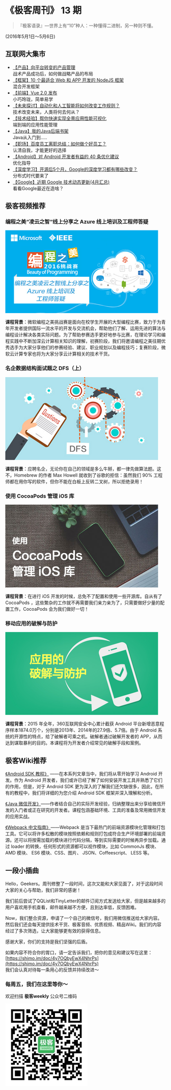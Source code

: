 # 《极客周刊》 13 期

>『极客语录』—世界上有“10”种人：一种懂得二进制，另一种则不懂。

(2016年5月1日～5月6日)

## 互联网大集市

- [【产品】向平台转变的产品管理](http://www.labazhou.net/2016/04/making-the-shift-to-platform-product-management/)
<br>战术产品成功后，如何做战略产品的布局
- [【框架】10 个最适合 Web 和 APP 开发的 NodeJS 框架](http://www.58maisui.com/2016/04/27/article-29/)
<br> 混合开发框架
- [【前端】Vue 2.0 发布](http://jiongks.name/blog/announcing-vue-2)
<br> 小巧玲珑，简单易学
- [【未来探讨】自动化和人工智能将如何改变工作规则？](http://mp.weixin.qq.com/s?__biz=MzA3MzI4MjgzMw==&mid=2650715016&idx=1&sn=d8565a94272d4661d33216cecd88987d&scene=0#wechat_redirect)
<br>技术改变未来，人类将何去何从？
- [【技术经验】帮你快速实现全景应用性能可视化](http://blog.tingyun.com/web/article/detail/497)
<br>端到端的应用性能管理
- [【Java】我的Java后端书架](http://calvin1978.blogcn.com/articles/javabookshelf.html)
<br>Java从入门到.....
- [【职场】百度员工离职总结：如何做个好员工？](http://mp.weixin.qq.com/s?__biz=MzA4Nzg5Nzc5OA==&mid=2651659427&idx=1&sn=ef0c30fb967260bb7025d377024ba10e&scene=0#wechat_redirect)
<br>认清自我，才能更好的选择
- [【Android】对 Android 开发者有益的 40 条优化建议](http://www.jianshu.com/p/2ffa8615ddea)
<br>优化指导
- [【深度学习】开源后5个月，Google的深度学习都有哪些改变？](http://www.cstor.cn/textdetail_10469.html)
<br>分布式时代要来了
- [【Google】近期 Google 技术动态更新(4月汇总)](http://chinagdg.org/2016/04/recently-updates-april-2/)
<br>看看Google最近在造啥？

## 极客视频推荐

### 编程之美“凌云之智“线上分享之 Azure 线上培训及工程师答疑

<a href="http://www.jikexueyuan.com/course/2720.html"><img src="images/beauty-of-programming.jpg"/>
</a>

**课程背景**：微软编程之美挑战赛是面向在校学生开展的大型编程比赛，致力于为青年开发者提供国际一流水平的开发与交流机会，帮助他们了解、运用先进的算法与编程设计解决各类实际问题。为了帮助参赛选手更好地参与比赛，在理论学习和编程实践中不断加深云计算相关知识的理解，初赛阶段，我们将邀请编程之美往期优秀选手为大家分享他们的参赛经验、建议、职业规划以及编程技巧；复赛阶段，微软云计算专家也将为大家分享云计算相关的技术干货。 

### 名企数据结构面试题之 DFS（上）

<a href="http://www.jikexueyuan.com/course/2714.html"><img src="images/dfs.jpg"/>
</a>

**课程背景**：应聘名企，无论你在自己的领域是多么牛掰，都一律先做算法题。这不，Homebrew 的作者 Max Howell 就收到了谷歌的拒信：虽然我们 90% 工程师都在用你写的软件，但你不能在白板上反转二叉树，所以拒绝录用！ 

### 使用 CocoaPods 管理 iOS 库

<a href="http://www.jikexueyuan.com/course/2665.html"><img src="images/ios.jpg"/>
</a>

**课程背景**：在进行 iOS 开发的时候，总免不了配置和使用一些开源库。自从有了 CocoaPods ，这些繁杂的工作就不再需要我们亲力亲为了，只需要做好少量的配置工作，CocoaPods 会为我们做好一切！

### 移动应用的破解与防护

<a href="http://www.jikexueyuan.com/course/2664.html"><img src="images/app.jpg"/>
</a>

**课程背景**：2015 年全年，360互联网安全中心累计截获 Android 平台新增恶意程序样本1874.0万个，分别是2013年、2014年的27.9倍、5.7倍。由于 Android 系统的开源性的特点，给了破解者可乘之机。破解者通过破解开发者的 APP，从而达到谋取暴利的目的。本课程将为开发者介绍常见的破解手段和案例。 

## 极客Wiki推荐

[《Android SDK 教程》](http://wiki.jikexueyuan.com/project/android-war/) ——在本系列文章当中，我们将从零开始学习 Android 开发。作为 Android 开发者，我们或许已经了解了如何安装开发工具并熟悉了它们的作用，但是，对于 Android SDK 更为深入的了解我们还欠缺很多，因此，在所有的教程中，我们将详细的为您介绍 Android SDK 框架并深入理解和分析。

[《Java 微信开发》](http://wiki.jikexueyuan.com/project/java-wechat/)——作者结合自己的实际开发经验，归纳整理出来分享给微信开发的入门者或正在研究的开发者。课程包涵基础环境、工具的准备及常用微信开发的应用实战。

[《Webpack 中文指南》](http://wiki.jikexueyuan.com/project/webpack-handbook/)——Webpack 是当下最热门的前端资源模块化管理和打包工具。它可以将许多松散的模块按照依赖和规则打包成符合生产环境部署的前端资源。还可以将按需加载的模块进行代码分隔，等到实际需要的时候再异步加载。通过 loader 的转换，任何形式的资源都可以视作模块，比如 CommonJs 模块、 AMD 模块、 ES6 模块、CSS、图片、 JSON、Coffeescript、 LESS 等。

## 一段小插曲

Hello，Geekers。周刊修整了一段时间，这次又能和大家见面了，对于这段时间大家的关心与帮助，我们非常的感谢！

我们前后尝试了QQList和TinyLetter的邮件订阅方式发送给大家，但是越来越多的用户喜欢用手机查看，邮件越来越不方便，且到达率低，反馈困难。

Now，我们整合资源，申请了一个自己的微信号，我们用微信推送给大家内容。然后我们还会每天提供技术干货、极客音频、优质视频、精品Wiki。我们的内容经过了多次筛选，让大家能够更有效的获得信息。

感谢大家，你们的支持是我们坚强的后盾。

如果内容不符合你的胃口，请一定告诉我们，把你的意见和建议写在这里： [https://shimo.im/doc/4y7OQbyEwX4NhrPs](https://shimo.im/doc/4y7OQbyEwX4NhrPs)   
我们会认真对待每一条用心的反馈并持续改进～

### 每周五，我们在这里等你～

欢迎扫描 **极客weekly** 公众号二维码

![](images/weixin.jpg)


